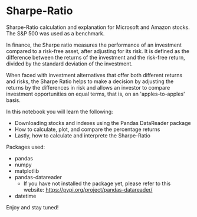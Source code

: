 # Sharpe-Ratio
Sharpe-Ratio calculation and explanation for Microsoft and Amazon stocks. The S&P 500 was used as a benchmark.

In finance, the Sharpe ratio measures the performance of an investment compared to a risk-free asset, after adjusting for its risk. It is defined as the difference between the returns of the investment and the risk-free return, divided by the standard deviation of the investment.

When faced with investment alternatives that offer both different returns and risks, the Sharpe Ratio helps to make a decision by adjusting the returns by the differences in risk and allows an investor to compare investment opportunities on equal terms, that is, on an 'apples-to-apples' basis.

In this notebook you will learn the following:
- Downloading stocks and indexes using the Pandas DataReader package
- How to calculate, plot, and compare the percentage returns
- Lastly, how to calculate and interprete the Sharpe-Ratio

Packages used: 
- pandas 
- numpy 
- matplotlib
- pandas-datareader
  - If you have not installed the package yet, please refer to this website: https://pypi.org/project/pandas-datareader/
- datetime 

Enjoy and stay tuned!
